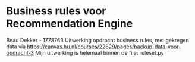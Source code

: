 # Business rules voor Recommendation Engine
Beau Dekker - 1778763
Uitwerking opdracht business rules, met gekregen data via https://canvas.hu.nl/courses/22629/pages/backup-data-voor-opdracht-3
Mijn uitwerking is helemaal binnen de file: ruleset.py
